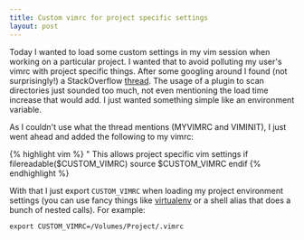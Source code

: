 ```yaml
---
title: Custom vimrc for project specific settings
layout: post
---
```


Today I wanted to load some custom settings in my vim session when working on a particular project. I wanted that to avoid polluting my user's vimrc with project specific things. After some googling around I found (not surprisingly!) a StackOverflow [thread][so-thread]. The usage of a plugin to scan directories just sounded too much, not even mentioning the load time increase that would add. I just wanted something simple like an environment variable.

As I couldn't use what the thread mentions (MYVIMRC and VIMINIT), I just went ahead and added the following to my vimrc:

{% highlight vim %}
" This allows project specific vim settings
if filereadable($CUSTOM_VIMRC)
  source $CUSTOM_VIMRC
endif
{% endhighlight %}

With that I just export `CUSTOM_VIMRC` when loading my project environment settings (you can use fancy things like [virtualenv][virtualenv] or a shell alias that does a bunch of nested calls). For example:

    export CUSTOM_VIMRC=/Volumes/Project/.vimrc

[so-thread]: http://stackoverflow.com/questions/456792/vim-apply-settings-on-files-in-directory
[virtualenv]: http://www.virtualenv.org/

